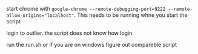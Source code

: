 start chrome with ```google-chrome --remote-debugging-port=9222 --remote-allow-origins="localhost"```. This needs to be running whne you start the script

login to outlier. the script does not know how login

run the run.sh or if you are on windows figure out compareble script
